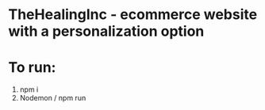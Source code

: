 # TheHealingInc - ecommerce website with a personalization option

# To run:
1. npm i
2. Nodemon / npm run
